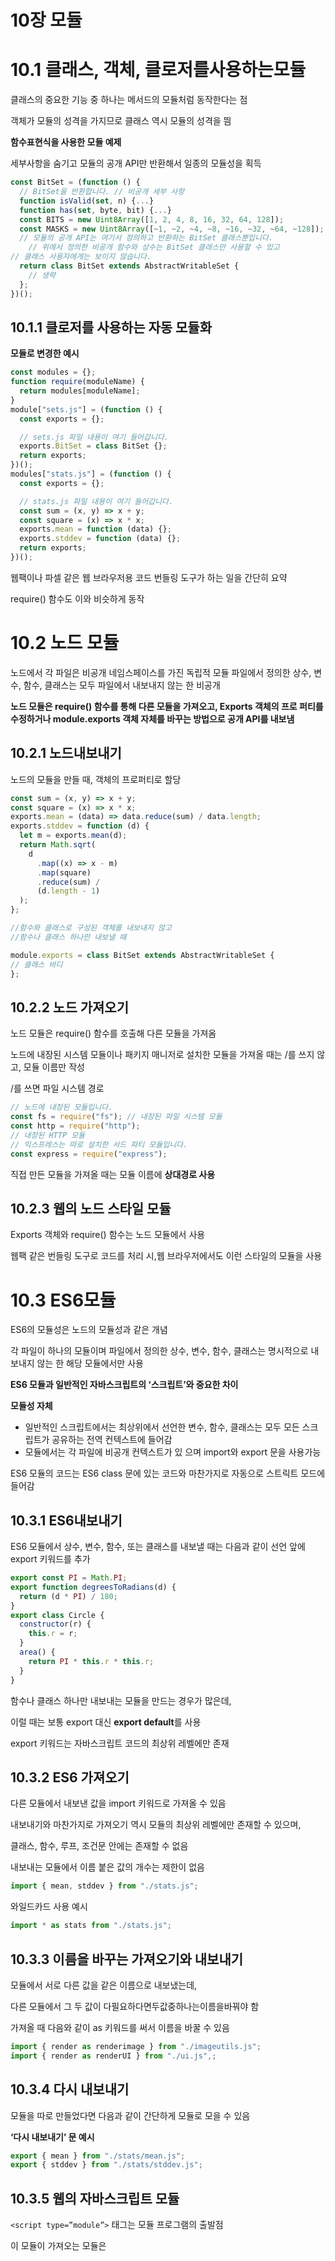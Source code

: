 # 10장 모듈

# **10.1** 클래스, 객체, 클로저를사용하는모듈

클래스의 중요한 기능 중 하나는 메서드의 모듈처럼 동작한다는 점

객체가 모듈의 성격을 가지므로 클래스 역시 모듈의 성격을 띔

**함수표현식을 사용한 모듈 예제**

세부사항을 숨기고 모듈의 공개 API만 반환해서 일종의 모듈성을 획득

```jsx
const BitSet = (function () {
  // BitSet을 반환합니다. // 비공개 세부 사항
  function isValid(set, n) {...}
  function has(set, byte, bit) {...}
  const BITS = new Uint8Array([1, 2, 4, 8, 16, 32, 64, 128]);
  const MASKS = new Uint8Array([~1, ~2, ~4, ~8, ~16, ~32, ~64, ~128]);
  // 모듈의 공개 API는 여기서 정의하고 반환하는 BitSet 클래스뿐입니다. 
	// 위에서 정의한 비공개 함수와 상수는 BitSet 클래스만 사용할 수 있고 
// 클래스 사용자에게는 보이지 않습니다.
  return class BitSet extends AbstractWritableSet {
    // 생략
  };
})();
```

## **10.1.1** 클로저를 사용하는 자동 모듈화

**모듈로 변경한 예시**

```jsx
const modules = {};
function require(moduleName) {
  return modules[moduleName];
}
module["sets.js"] = (function () {
  const exports = {};

  // sets.js 파일 내용이 여기 들어갑니다.
  exports.BitSet = class BitSet {};
  return exports;
})();
modules["stats.js"] = (function () {
  const exports = {};

  // stats.js 파일 내용이 여기 들어갑니다.
  const sum = (x, y) => x + y;
  const square = (x) => x * x;
  exports.mean = function (data) {};
  exports.stddev = function (data) {};
  return exports;
})();
```

웹팩이나 파셀 같은 웹 브라우저용 코드 번들링 도구가 하는 일을 간단히 요약

require() 함수도 이와 비슷하게 동작

# **10.2** 노드 모듈

노드에서 각 파일은 비공개 네임스페이스를 가진 독립적 모듈
파일에서 정의한 상수, 변수, 함수, 클래스는 모두 파일에서 내보내지 않는 한 비공개

**노드 모듈은 require() 함수를 통해 다른 모듈을 가져오고, Exports 객체의 프로 퍼티를 수정하거나 module.exports 객체 자체를 바꾸는 방법으로 공개 API를 내보냄**

## **10.2.1** 노드내보내기

노드의 모듈을 만들 때, 객체의 프로퍼티로 할당

```jsx
const sum = (x, y) => x + y;
const square = (x) => x * x;
exports.mean = (data) => data.reduce(sum) / data.length;
exports.stddev = function (d) {
  let m = exports.mean(d);
  return Math.sqrt(
    d
      .map((x) => x - m)
      .map(square)
      .reduce(sum) /
      (d.length - 1)
  );
};

//함수와 클래스로 구성된 객체를 내보내지 않고 
//함수나 클래스 하나만 내보낼 때

module.exports = class BitSet extends AbstractWritableSet {
// 클래스 바디
};
```

## **10.2.2** 노드 가져오기

노드 모듈은 require() 함수를 호출해 다른 모듈을 가져옴

노드에 내장된 시스템 모듈이나 패키지 매니저로 설치한 모듈을 가져올 때는 /를 쓰지 않고, 모듈 이름만 작성

 /를 쓰면 파일 시스템 경로

```jsx
// 노드에 내장된 모듈입니다.
const fs = require("fs"); // 내장된 파일 시스템 모듈
const http = require("http");
// 내장된 HTTP 모듈
// 익스프레스는 따로 설치한 서드 파티 모듈입니다.
const express = require("express");
```

직접 만든 모듈을 가져올 때는 모듈 이름에 **상대경로 사용**

## **10.2.3** 웹의 노드 스타일 모듈

Exports 객체와 require() 함수는 노드 모듈에서 사용

웹팩 같은 번들링 도구로 코드를 처리 시,웹 브라우저에서도 이런 스타일의 모듈을 사용

# **10.3 ES6**모듈

ES6의 모듈성은 노드의 모듈성과 같은 개념

각 파일이 하나의 모듈이며 파일에서 정의한 상수, 변수, 함수, 클래스는 명시적으로 내보내지 않는 한 해당 모듈에서만 사용

**ES6 모듈과 일반적인 자바스크립트의 ‘스크립트’와 중요한 차이**

**모듈성 자체**

- 일반적인 스크립트에서는 최상위에서 선언한 변수, 함수, 클래스는 모두 모든 스크립트가 공유하는 전역 컨텍스트에 들어감
- 모듈에서는 각 파일에 비공개 컨텍스트가 있 으며 import와 export 문을 사용가능

ES6 모듈의 코드는 ES6 class 문에 있는 코드와 마찬가지로 자동으로 스트릭트 모드에 들어감

## **10.3.1 ES6**내보내기

ES6 모듈에서 상수, 변수, 함수, 또는 클래스를 내보낼 때는 다음과 같이 선언 앞에 export 키워드를 추가

```jsx
export const PI = Math.PI;
export function degreesToRadians(d) {
  return (d * PI) / 180;
}
export class Circle {
  constructor(r) {
    this.r = r;
  }
  area() {
    return PI * this.r * this.r;
  }
}
```

함수나 클래스 하나만 내보내는 모듈을 만드는 경우가 많은데, 

이럴 때는 보통 export 대신 **export default**를 사용

export 키워드는 자바스크립트 코드의 최상위 레벨에만 존재

## **10.3.2 ES6** 가져오기

다른 모듈에서 내보낸 값을 import 키워드로 가져올 수 있음

내보내기와 마찬가지로 가져오기 역시 모듈의 최상위 레벨에만 존재할 수 있으며,

클래스, 함수, 루프, 조건문 안에는 존재할 수 없음

내보내는 모듈에서 이름 붙은 값의 개수는 제한이 없음

```jsx
import { mean, stddev } from "./stats.js";
```

와일드카드 사용 예시

```jsx
import * as stats from "./stats.js";
```

## **10.3.3** 이름을 바꾸는 가져오기와 내보내기

모듈에서 서로 다른 값을 같은 이름으로 내보냈는데, 

다른 모듈에서 그 두 값이 다필요하다면두값중하나는이름을바꿔야 함

가져올 때 다음와 같이 as 키워드를 써서 이름을 바꿀 수 있음

```jsx
import { render as renderimage } from "./imageutils.js";
import { render as renderUI } from "./ui.js",;
```

## **10.3.4** 다시 내보내기

모듈을 따로 만들었다면 다음과 같이 간단하게  모듈로 모을 수 있음

**‘다시 내보내기’ 문 예시**

```jsx
export { mean } from "./stats/mean.js"; 
export { stddev } from "./stats/stddev.js";
```

## **10.3.5** 웹의 자바스크립트 모듈

`<script type=”module”>` 태그는 모듈 프로그램의 출발점

이 모듈이 가져오는 모듈은 <script> 태그에 쓰지 않더라도 일반적인 자바스크립트 파일로 불러오며 스트릭트 모드에서 실행

일반적인 스크립트와 마찬가지로 async 속성으로 모듈의 실행 시점을 바꿀 수 있음

## **10.3.6 import()**와 동적 가져오기

ES6의 import와 export 지시자는 완전히 정적이므로,

자바스크립트 인터프리터를 비롯한 다른 도구에서 모듈 코드를 실제로 실행하지 않고 단순히 텍스트만 분석함으로써 모듈 사이의 관계를 확인 가능

웹에서 정적 모듈 가져오기는 별로 좋지 않음,

2020년 초반 기준으로 ES6 모듈을 지원하는 브라우저는 모두 동적 가져오기 지원

**정적 자겨오기**

```jsx
import * as stats from "./stats.js";
```

**동적 가져오기**

```jsx
import("./stats.js").then(stats => { 
	let average = stats.mean(data);
})
```

웹팩 같은 코드 번들링 도구로도 import() 사용 가능

## **10.3.7 import.meta.url**

ES6 모듈에서 특별한 문법 import.meta 는 현재 실행 중인 모듈에 관한

 메타데이터를 담은 객체를 참조

`import.meta.url`의 대표적인 사용처는 모듈과 같은 디렉터리,

 또는 그 디렉터리에 상대적인 경로를 통해 이미지, 데이터 파일, 기타 자원을 참조

(일반적인 <script>나 require()로 불러온 노드 모듈에서는 불가)

***문자열을 가져오는 url***

```jsx
function localStringsURL(locale) {
	return new URL('ll0n/${locale}.json', import.meta.url);
}
```